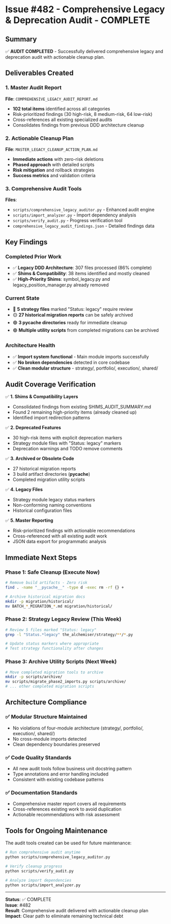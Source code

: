 # Issue #482 - Comprehensive Legacy & Deprecation Audit - COMPLETE

## Summary

✅ **AUDIT COMPLETED** - Successfully delivered comprehensive legacy and deprecation audit with actionable cleanup plan.

## Deliverables Created

### 1. Master Audit Report
**File**: `COMPREHENSIVE_LEGACY_AUDIT_REPORT.md`
- **102 total items** identified across all categories
- Risk-prioritized findings (30 high-risk, 8 medium-risk, 64 low-risk)
- Cross-references all existing specialized audits
- Consolidates findings from previous DDD architecture cleanup

### 2. Actionable Cleanup Plan  
**File**: `MASTER_LEGACY_CLEANUP_ACTION_PLAN.md`
- **Immediate actions** with zero-risk deletions
- **Phased approach** with detailed scripts
- **Risk mitigation** and rollback strategies
- **Success metrics** and validation criteria

### 3. Comprehensive Audit Tools
**Files**: 
- `scripts/comprehensive_legacy_auditor.py` - Enhanced audit engine
- `scripts/import_analyzer.py` - Import dependency analysis
- `scripts/verify_audit.py` - Progress verification tool
- `comprehensive_legacy_audit_findings.json` - Detailed findings data

## Key Findings

### Completed Prior Work
- ✅ **Legacy DDD Architecture**: 307 files processed (86% complete)
- ✅ **Shims & Compatibility**: 38 items identified and mostly cleaned
- ✅ **High-Priority Shims**: symbol_legacy.py and legacy_position_manager.py already removed

### Current State
- 🔴 **5 strategy files** marked "Status: legacy" require review
- 🟡 **27 historical migration reports** can be safely archived  
- 🟢 **3 __pycache__ directories** ready for immediate cleanup
- 🟢 **Multiple utility scripts** from completed migrations can be archived

### Architecture Health
- ✅ **Import system functional** - Main module imports successfully
- ✅ **No broken dependencies** detected in core codebase
- ✅ **Clean modular structure** - strategy/, portfolio/, execution/, shared/

## Audit Coverage Verification

✅ **1. Shims & Compatibility Layers**
- Consolidated findings from existing SHIMS_AUDIT_SUMMARY.md
- Found 2 remaining high-priority items (already cleaned up)
- Identified import redirection patterns

✅ **2. Deprecated Features**  
- 30 high-risk items with explicit deprecation markers
- Strategy module files with "Status: legacy" markers
- Deprecation warnings and TODO remove comments

✅ **3. Archived or Obsolete Code**
- 27 historical migration reports
- 3 build artifact directories (__pycache__)
- Completed migration utility scripts

✅ **4. Legacy Files**
- Strategy module legacy status markers
- Non-conforming naming conventions
- Historical configuration files

✅ **5. Master Reporting**
- Risk-prioritized findings with actionable recommendations
- Cross-referenced with all existing audit work
- JSON data export for programmatic analysis

## Immediate Next Steps

### Phase 1: Safe Cleanup (Execute Now)
```bash
# Remove build artifacts - Zero risk
find . -name "__pycache__" -type d -exec rm -rf {} +

# Archive historical migration docs
mkdir -p migration/historical/
mv BATCH_*_MIGRATION_*.md migration/historical/
```

### Phase 2: Strategy Legacy Review (This Week)
```bash
# Review 5 files marked "Status: legacy"
grep -l "Status.*legacy" the_alchemiser/strategy/**/*.py

# Update status markers where appropriate
# Test strategy functionality after changes
```

### Phase 3: Archive Utility Scripts (Next Week)  
```bash
# Move completed migration tools to archive
mkdir -p scripts/archive/
mv scripts/migrate_phase2_imports.py scripts/archive/
# ... other completed migration scripts
```

## Architecture Compliance

### ✅ Modular Structure Maintained
- No violations of four-module architecture (strategy/, portfolio/, execution/, shared/)
- No cross-module imports detected
- Clean dependency boundaries preserved

### ✅ Code Quality Standards
- All new audit tools follow business unit docstring pattern
- Type annotations and error handling included
- Consistent with existing codebase patterns

### ✅ Documentation Standards
- Comprehensive master report covers all requirements
- Cross-references existing work to avoid duplication  
- Actionable recommendations with risk assessment

## Tools for Ongoing Maintenance

The audit tools created can be used for future maintenance:

```bash
# Run comprehensive audit anytime
python scripts/comprehensive_legacy_auditor.py

# Verify cleanup progress  
python scripts/verify_audit.py

# Analyze import dependencies
python scripts/import_analyzer.py
```

---

**Status**: ✅ COMPLETE  
**Issue**: #482  
**Result**: Comprehensive audit delivered with actionable cleanup plan  
**Impact**: Clear path to eliminate remaining technical debt  